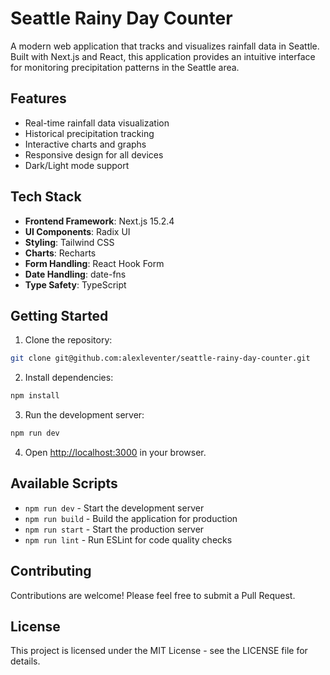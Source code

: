 # Seattle Rainy Day Counter

A modern web application that tracks and visualizes rainfall data in Seattle. Built with Next.js and React, this application provides an intuitive interface for monitoring precipitation patterns in the Seattle area.

## Features

- Real-time rainfall data visualization
- Historical precipitation tracking
- Interactive charts and graphs
- Responsive design for all devices
- Dark/Light mode support

## Tech Stack

- **Frontend Framework**: Next.js 15.2.4
- **UI Components**: Radix UI
- **Styling**: Tailwind CSS
- **Charts**: Recharts
- **Form Handling**: React Hook Form
- **Date Handling**: date-fns
- **Type Safety**: TypeScript

## Getting Started

1. Clone the repository:
```bash
git clone git@github.com:alexleventer/seattle-rainy-day-counter.git
```

2. Install dependencies:
```bash
npm install
```

3. Run the development server:
```bash
npm run dev
```

4. Open [http://localhost:3000](http://localhost:3000) in your browser.

## Available Scripts

- `npm run dev` - Start the development server
- `npm run build` - Build the application for production
- `npm run start` - Start the production server
- `npm run lint` - Run ESLint for code quality checks

## Contributing

Contributions are welcome! Please feel free to submit a Pull Request.

## License

This project is licensed under the MIT License - see the LICENSE file for details. 